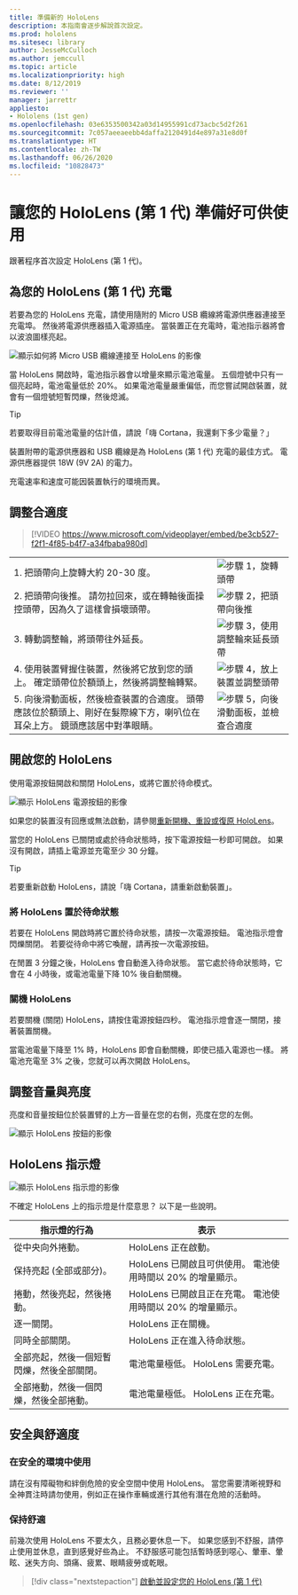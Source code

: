 ```yaml
---
title: 準備新的 HoloLens
description: 本指南會逐步解說首次設定。
ms.prod: hololens
ms.sitesec: library
author: JesseMcCulloch
ms.author: jemccull
ms.topic: article
ms.localizationpriority: high
ms.date: 8/12/2019
ms.reviewer: ''
manager: jarrettr
appliesto:
- Hololens (1st gen)
ms.openlocfilehash: 03e6353500342a03d14955991cd73acbc5d2f261
ms.sourcegitcommit: 7c057aeeaeebb4daffa2120491d4e897a31e8d0f
ms.translationtype: HT
ms.contentlocale: zh-TW
ms.lasthandoff: 06/26/2020
ms.locfileid: "10828473"
---
```

# 讓您的 HoloLens (第 1 代) 準備好可供使用

跟著程序首次設定 HoloLens (第 1 代)。

## 為您的 HoloLens (第 1 代) 充電

若要為您的 HoloLens 充電，請使用隨附的 Micro USB 纜線將電源供應器連接至充電埠。 然後將電源供應器插入電源插座。 當裝置正在充電時，電池指示器將會以波浪圖樣亮起。

![顯示如何將 Micro USB 纜線連接至 HoloLens 的影像](./images/hololens-charging.png)

當 HoloLens 開啟時，電池指示器會以增量來顯示電池電量。 五個燈號中只有一個亮起時，電池電量低於 20%。 如果電池電量嚴重偏低，而您嘗試開啟裝置，就會有一個燈號短暫閃爍，然後熄滅。

> [!TIP]
> 若要取得目前電池電量的估計值，請說「嗨 Cortana，我還剩下多少電量？」

裝置附帶的電源供應器和 USB 纜線是為 HoloLens (第 1 代) 充電的最佳方式。  電源供應器提供 18W (9V 2A) 的電力。

充電速率和速度可能因裝置執行的環境而異。

## 調整合適度

> [!VIDEO https://www.microsoft.com/videoplayer/embed/be3cb527-f2f1-4f85-b4f7-a34fbaba980d]

|     |     |
|:--- |:--- |
|1. 把頭帶向上旋轉大約 20-30 度。|![步驟 1，旋轉頭帶](./images/FitGuideStep1.png)|
|2. 把頭帶向後推。 請勿拉回來，或在轉軸後面操控頭帶，因為久了這樣會損壞頭帶。|![步驟 2，把頭帶向後推](./images/FitGuideStep2.png)|
|3. 轉動調整輪，將頭帶往外延長。 |![步驟 3，使用調整輪來延長頭帶](./images/FitGuideStep3.png)|
|4. 使用裝置臂握住裝置，然後將它放到您的頭上。 確定頭帶位於額頭上，然後將調整輪轉緊。|![步驟 4，放上裝置並調整頭帶](./images/FitGuideStep4.png)|
|5. 向後滑動面板，然後檢查裝置的合適度。 頭帶應該位於額頭上、剛好在髮際線下方，喇叭位在耳朵上方。 鏡頭應該居中對準眼睛。|![步驟 5，向後滑動面板，並檢查合適度](./images/FitGuideSetep5.png)|

## 開啟您的 HoloLens

使用電源按鈕開啟和關閉 HoloLens，或將它置於待命模式。

![顯示 HoloLens 電源按鈕的影像](./images/hololens-power.png)

如果您的裝置沒有回應或無法啟動，請參閱[重新開機、重設或復原 HoloLens](hololens-restart-recover.md)。

當您的 HoloLens 已關閉或處於待命狀態時，按下電源按鈕一秒即可開啟。 如果沒有開啟，請插上電源並充電至少 30 分鐘。

> [!TIP]
> 若要重新啟動 HoloLens，請說「嗨 Cortana，請重新啟動裝置」。

### 將 HoloLens 置於待命狀態

若要在 HoloLens 開啟時將它置於待命狀態，請按一次電源按鈕。 電池指示燈會閃爍關閉。 若要從待命中將它喚醒，請再按一次電源按鈕。

在閒置 3 分鐘之後，HoloLens 會自動進入待命狀態。 當它處於待命狀態時，它會在 4 小時後，或電池電量下降 10% 後自動關機。

### 關機 HoloLens

若要關機 (關閉) HoloLens，請按住電源按鈕四秒。 電池指示燈會逐一關閉，接著裝置關機。

當電池電量下降至 1% 時，HoloLens 即會自動關機，即使已插入電源也一樣。 將電池充電至 3% 之後，您就可以再次開啟 HoloLens。

## 調整音量與亮度

亮度和音量按鈕位於裝置臂的上方&mdash;音量在您的右側，亮度在您的左側。

![顯示 HoloLens 按鈕的影像](./images/hololens-buttons.jpg)

## HoloLens 指示燈

![顯示 HoloLens 指示燈的影像](./images/hololens-lights.png)

不確定 HoloLens 上的指示燈是什麼意思？ 以下是一些說明。

|指示燈的行為 |表示 |
| - | - |
|從中央向外捲動。 |HoloLens 正在啟動。 |
|保持亮起 (全部或部分)。 |HoloLens 已開啟且可供使用。 電池使用時間以 20% 的增量顯示。 |
|捲動，然後亮起，然後捲動。 |HoloLens 已開啟且正在充電。 電池使用時間以 20% 的增量顯示。 |
|逐一關閉。 |HoloLens 正在關機。 |
|同時全部關閉。 |HoloLens 正在進入待命狀態。 |
|全部亮起，然後一個短暫閃爍，然後全部關閉。 |電池電量極低。 HoloLens 需要充電。 |
|全部捲動，然後一個閃爍，然後全部捲動。 |電池電量極低。 HoloLens 正在充電。 |

## 安全與舒適度

### 在安全的環境中使用

請在沒有障礙物和絆倒危險的安全空間中使用 HoloLens。 當您需要清晰視野和全神貫注時請勿使用，例如正在操作車輛或進行其他有潛在危險的活動時。

### 保持舒適

前幾次使用 HoloLens 不要太久，且務必要休息一下。 如果您感到不舒服，請停止使用並休息，直到感覺好些為止。 不舒服感可能包括暫時感到噁心、暈車、暈眩、迷失方向、頭痛、疲累、眼睛疲勞或乾眼。

> [!div class="nextstepaction"]
> [啟動並設定您的 HoloLens (第 1 代)](hololens1-start.md)
